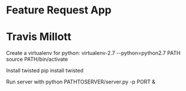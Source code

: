 # Feature Request App
# Travis Millott

Create a virtualenv for python:
  virtualenv-2.7 --python=python2.7 PATH
  source PATH/bin/activate

Install twisted
  pip install twisted


Run server with 
  python PATHTOSERVER/server.py -p PORT &
